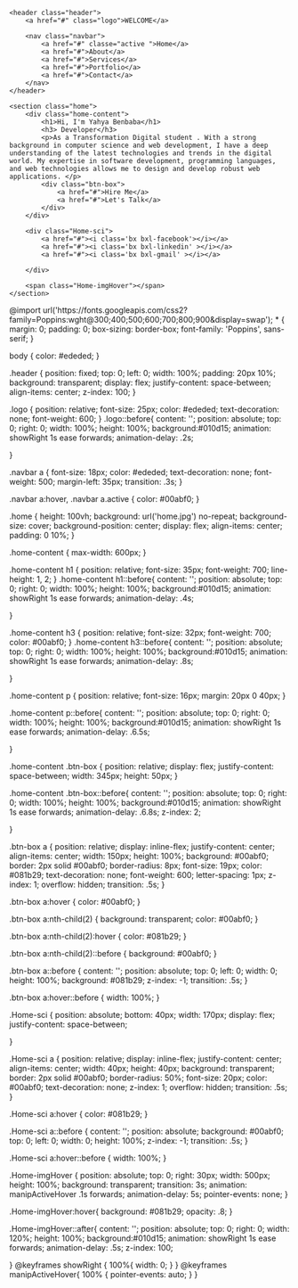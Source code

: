 <!DOCTYPE html>
<html lang="en">

<head>
    <meta charset="UTF-8">
    <meta http-equiv="X-UA-Compatible" content="IE=edge">
    <meta name="viewport" content="width=device-width,
    initial-scale=1.0">
    <title> Personal Portfolio Website HTML CSS Only | Codehal
    </title>
    <link rel="stylesheet" href="style.css">
    <link href='https://unpkg.com/boxicons@2.1.4/css/boxicons.min.css' rel='stylesheet'>

</head>

<body>

    <header class="header">
        <a href="#" class="logo">WELCOME</a>

        <nav class="navbar">
            <a href="#" classe="active ">Home</a>
            <a href="#">About</a>
            <a href="#">Services</a>
            <a href="#">Portfolio</a>
            <a href="#">Contact</a>
        </nav>
    </header>

    <section class="home">
        <div class="home-content">
            <h1>Hi, I'm Yahya Benbaba</h1>
            <h3> Developer</h3>
            <p>As a Transformation Digital student . With a strong background in computer science and web development, I have a deep understanding of the latest technologies and trends in the digital world. My expertise in software development, programming languages, and web technologies allows me to design and develop robust web applications. </p>
            <div class="btn-box">
                <a href="#">Hire Me</a>
                <a href="#">Let's Talk</a>
            </div>
        </div>

        <div class="Home-sci">
            <a href="#"><i class='bx bxl-facebook'></i></a>
            <a href="#"><i class='bx bxl-linkedin' ></i></a>
            <a href="#"><i class='bx bxl-gmail' ></i></a>

        </div>
        
        <span class="Home-imgHover"></span>
    </section>
</body>
  @import url('https://fonts.googleapis.com/css2?family=Poppins:wght@300;400;500;600;700;800;900&display=swap');
* {
    margin: 0;
    padding: 0;
    box-sizing: border-box;
    font-family: 'Poppins', sans-serif;
}

body {
    color: #ededed;
}

.header {
    position: fixed;
    top: 0;
    left: 0;
    width: 100%;
    padding: 20px 10%;
    background: transparent;
    display: flex;
    justify-content: space-between;
    align-items: center;
    z-index: 100;
}

.logo {
    position: relative;
    font-size: 25px;
    color: #ededed;
    text-decoration: none;
    font-weight: 600;
}
.logo::before{
    content: '';
    position: absolute;
    top: 0;
    right: 0;
    width: 100%;
    height: 100%;
    background:#010d15;
    animation: showRight 1s ease forwards;
    animation-delay: .2s;
    
    
}

.navbar a {
    font-size: 18px;
    color: #ededed;
    text-decoration: none;
    font-weight: 500;
    margin-left: 35px;
    transition: .3s;
}

.navbar a:hover,
.navbar a.active {
    color: #00abf0;
}

.home {
    height: 100vh;
    background: url('home.jpg') no-repeat;
    background-size: cover;
    background-position: center;
    display: flex;
    align-items: center;
    padding: 0 10%;
}

.home-content {
    max-width: 600px;
}

.home-content h1 {
    position: relative;
    font-size: 35px;
    font-weight: 700;
    line-height: 1, 2;
}
.home-content h1::before{
    content: '';
    position: absolute;
    top: 0;
    right: 0;
    width: 100%;
    height: 100%;
    background:#010d15;
    animation: showRight 1s ease forwards;
    animation-delay: .4s;
    
    
}

.home-content h3 {
    position: relative;
    font-size: 32px;
    font-weight: 700;
    color: #00abf0;
}
.home-content h3::before{
    content: '';
    position: absolute;
    top: 0;
    right: 0;
    width: 100%;
    height: 100%;
    background:#010d15;
    animation: showRight 1s ease forwards;
    animation-delay: .8s;
    
    
}

.home-content p {
    position: relative;
    font-size: 16px;
    margin: 20px 0 40px;
}

.home-content p::before{
    content: '';
    position: absolute;
    top: 0;
    right: 0;
    width: 100%;
    height: 100%;
    background:#010d15;
    animation: showRight 1s ease forwards;
    animation-delay: .6.5s;
    
    
}

.home-content .btn-box {
    position: relative;
    display: flex;
    justify-content: space-between;
    width: 345px;
    height: 50px;
}

.home-content .btn-box::before{
    content: '';
    position: absolute;
    top: 0;
    right: 0;
    width: 100%;
    height: 100%;
    background:#010d15;
    animation: showRight 1s ease forwards;
    animation-delay: .6.8s;
    z-index: 2;
    
    
}

.btn-box a {
    position: relative;
    display: inline-flex;
    justify-content: center;
    align-items: center;
    width: 150px;
    height: 100%;
    background: #00abf0;
    border: 2px solid #00abf0;
    border-radius: 8px;
    font-size: 19px;
    color: #081b29;
    text-decoration: none;
    font-weight: 600;
    letter-spacing: 1px;
    z-index: 1;
    overflow: hidden;
    transition: .5s;
}

.btn-box a:hover {
    color: #00abf0;
}

.btn-box a:nth-child(2) {
    background: transparent;
    color: #00abf0;
}

.btn-box a:nth-child(2):hover {
    color: #081b29;
}

.btn-box a:nth-child(2)::before {
    background: #00abf0;
}

.btn-box a::before {
    content: '';
    position: absolute;
    top: 0;
    left: 0;
    width: 0;
    height: 100%;
    background: #081b29;
    z-index: -1;
    transition: .5s;
}

.btn-box a:hover::before {
    width: 100%;
}

.Home-sci {
    position: absolute;
    bottom: 40px;
    width: 170px;
    display: flex;
    justify-content: space-between;
   
    
}



.Home-sci a {
    position: relative;
    display: inline-flex;
    justify-content: center;
    align-items: center;
    width: 40px;
    height: 40px;
    background: transparent;
    border: 2px solid #00abf0;
    border-radius: 50%;
    font-size: 20px;
    color: #00abf0;
    text-decoration: none;
    z-index: 1;
    overflow: hidden;
    transition: .5s;
}

.Home-sci a:hover {
    color: #081b29;
}

.Home-sci a::before {
    content: '';
    position: absolute;
    background: #00abf0;
    top: 0;
    left: 0;
    width: 0;
    height: 100%;
    z-index: -1;
    transition: .5s;
}

.Home-sci a:hover::before {
    width: 100%;
}

.Home-imgHover {
    position: absolute;
    top: 0;
    right: 30px;
    width: 500px;
    height: 100%;
    background: transparent;
    transition: 3s;
    animation: manipActiveHover .1s forwards;
    animation-delay: 5s;
    pointer-events: none;
}

.Home-imgHover:hover{
    background: #081b29;
    opacity: .8;
}

.Home-imgHover::after{
    content: '';
    position: absolute;
    top: 0;
    right: 0;
    width: 120%;
    height: 100%;
    background:#010d15;
    animation: showRight 1s ease forwards;
    animation-delay: .5s;
    z-index: 100;
    
    
}
@keyframes showRight {
    100%{
        width: 0;
    }
}
@keyframes  manipActiveHover{
    100% {
        pointer-events: auto;
    }
}
